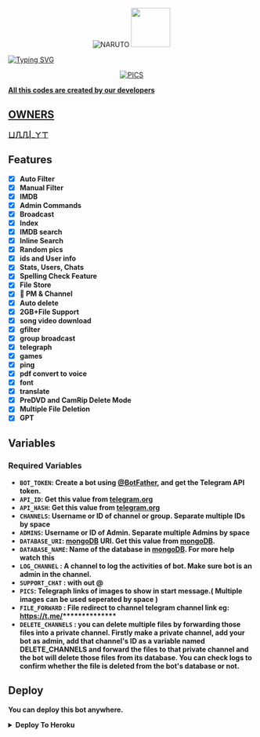<p align="center">
  <im<p align="center">
   <img src="https://telegra.ph/file/91b93e3df64d237df5643.jpg" alt="NARUTO">

<a href="https://t.me/GOKU345BOT">
  <img src="https://img.shields.io/badge/ʙᴏᴛ-red?logo=telegram" width="80">
 
  ![Typing SVG](https://readme-typing-svg.herokuapp.com/?lines=𝑊𝑒𝑙𝑐𝑜𝑚𝑒+𝑇𝑜+MANGALASSERY_MOVIE_GROUP;𝐴+𝑠𝑖𝑚𝑝𝑙𝑒+𝑎𝑛𝑑+𝑝𝑜𝑤𝑒𝑟𝑓𝑢𝑙+𝐵𝑜𝑡!;𝐼𝑛𝑑𝑒𝑥𝑒𝑠+𝐹𝑖𝑙𝑒𝑠+𝑎𝑏𝑜𝑣𝑒+2𝐺𝐵;𝐴+𝐵𝑜𝑡+𝑤𝑖𝑡ℎ+𝑑𝑜𝑢𝑏𝑙𝑒+𝑏𝑢𝑡𝑡𝑜𝑛!;𝑆𝑡𝑎𝑟𝑡+𝑚𝑒𝑠𝑠𝑎𝑔𝑒+𝑤𝑖𝑡ℎ+𝑝𝑖𝑐!;𝐴𝑛𝑑+𝑚𝑜𝑟𝑒+𝑓𝑒𝑎𝑡𝑢𝑟𝑒𝑠!)

  <p align="center">
    <im<p align="center"> 
        <img src="https://telegra.ph/file/56d1760224589ee370186.jpg" alt="PICS">

<b>All this codes are created by our developers



## OWNERS 

[ㄩ几几|_ㄚㄒ](https://t.me/UNNI_YT)


## Features

- [x] Auto Filter
- [x] Manual Filter
- [x] IMDB
- [x] Admin Commands
- [x] Broadcast
- [x] Index
- [x] IMDB search
- [x] Inline Search
- [x] Random pics
- [x] ids and User info 
- [x] Stats, Users, Chats
- [x] Spelling Check Feature
- [x] File Store
- [x] 📂 PM & Channel 
- [x] Auto delete
- [x] 2GB+File Support
- [x] song video download
- [x] gfilter
- [x] group broadcast
- [x] telegraph
- [x] games
- [x] ping
- [x] pdf convert to voice
- [x] font
- [x] translate
- [x] PreDVD and CamRip Delete Mode
- [x] Multiple File Deletion
- [x] GPT

## Variables

### Required Variables
* `BOT_TOKEN`: Create a bot using [@BotFather](https://telegram.dog/BotFather), and get the Telegram API token.
* `API_ID`: Get this value from [telegram.org](https://my.telegram.org/apps)
* `API_HASH`: Get this value from [telegram.org](https://my.telegram.org/apps)
* `CHANNELS`: Username or ID of channel or group. Separate multiple IDs by space
* `ADMINS`: Username or ID of Admin. Separate multiple Admins by space
* `DATABASE_URI`: [mongoDB](https://www.mongodb.com) URI. Get this value from [mongoDB](https://www.mongodb.com).
* `DATABASE_NAME`: Name of the database in [mongoDB](https://www.mongodb.com). For more help watch this 
* `LOG_CHANNEL` : A channel to log the activities of bot. Make sure bot is an admin in the channel.
* `SUPPORT_CHAT` : with out @
* `PICS`: Telegraph links of images to show in start message.( Multiple images can be used seperated by space )
* `FILE_FORWARD` : File redirect to channel telegram channel link eg: https://t.me/**************
* `DELETE_CHANNELS` : you can delete multiple files by forwarding those files into a private channel. Firstly make a private channel, add your bot as admin, add that channel's ID as a variable named DELETE_CHANNELS and forward the files to that private channel and the bot will delete those files from its database. You can check logs to confirm whether the file is deleted from the bot's database or not.


## Deploy
You can deploy this bot anywhere.


<details><summary>Deploy To Heroku</summary>
<br>
<p>
<a href="https://heroku.com/deploy?template=https://github.com/Naruto46i/NARUTO-AUTO-FILTER-V-1">
  <img src="https://www.herokucdn.com/deploy/button.svg" alt="Deploy">
  
  ### Deploy to render
  
  <a href="https://render.com/deploy?repo=https://github.com/UNNI12345YT/NARUTO-AUTO-FILTER-V-1">
  <img src="https://render.com/images/deploy-to-render-button.svg" alt="Deploy to Render">
</a>

Deploy to Render Button
Specifying a Repository

Specifying a Branch
Configuring Auto-Deploys

Button Generator

Did this page help?
Twitter
LinkedIn
GitHub
Changelog
Terms
Privacy
Security and Trust
© Render 2023
## Commands

```
* /start - to start the bot
* /logs - to get the rescent errors
* /stats - to get status of files in db.
* /filter - add manual filters
* /filters - view filters
* /connect - connect to PM.
* /disconnect - disconnect from PM
* /del - delete a filter
* /delall - delete all filters
* /deleteall - delete all index(autofilter)
* /delete - delete a specific file from index.
* /info - get user info
* /id - get tg ids.* /imdb - fetch info from imdb.
* /users - to get list of my users and ids.
* /chats - to get list of the my chats and ids* /broadcast - to broadcast a message to all Elsa users
* /gfilter - group filter
* /grp_broadcast - broadcast to all group
* /song - get song
* /video - get video
* /setskip - used in index where indexing a specific number
* /font - fonts for your text
* /deletefiles - PreDvD CamRip deletion
```
